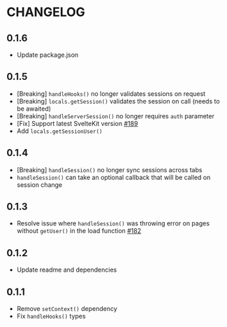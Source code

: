 # CHANGELOG

## 0.1.6

- Update package.json

## 0.1.5

- [Breaking] `handleHooks()` no longer validates sessions on request
- [Breaking] `locals.getSession()` validates the session on call (needs to be awaited)
- [Breaking] `handleServerSession()` no longer requires `auth` parameter
- [Fix] Support latest SvelteKit version [#189](https://github.com/pilcrowOnPaper/lucia-auth/issues/189)
- Add `locals.getSessionUser()`

## 0.1.4

- [Breaking] `handleSession()` no longer sync sessions across tabs
- `handleSession()` can take an optional callback that will be called on session change

## 0.1.3

- Resolve issue where `handleSession()` was throwing error on pages without `getUser()` in the load function [#182](https://github.com/pilcrowOnPaper/lucia-auth/issues/182#issuecomment-1296033717)

## 0.1.2

- Update readme and dependencies

## 0.1.1

- Remove `setContext()` dependency
- Fix `handleHooks()` types
